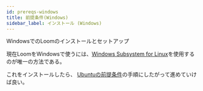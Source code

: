 ```yaml
---
id: prereqs-windows
title: 前提条件(Windows)
sidebar_label: インストール (Windows)
---
```

WindowsでのLoomのインストールとセットアップ

現在LoomをWindowsで使うには、[Windows Subsystem for Linux](https://docs.microsoft.com/en-us/windows/wsl/install-win10)を使用するのが唯一の方法である。

これをインストールしたら、 [Ubuntuの前提条件](prereqs-ubuntu.html)の手順にしたがって進めていけば良い。